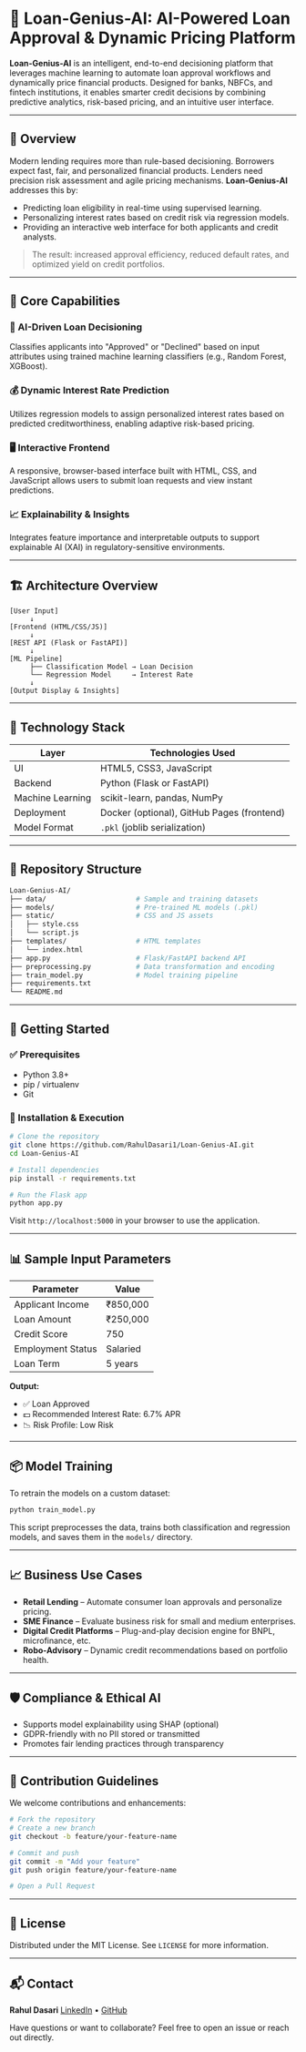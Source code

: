 # 💼 Loan-Genius-AI: AI-Powered Loan Approval & Dynamic Pricing Platform

**Loan-Genius-AI** is an intelligent, end-to-end decisioning platform that leverages machine learning to automate loan approval workflows and dynamically price financial products. Designed for banks, NBFCs, and fintech institutions, it enables smarter credit decisions by combining predictive analytics, risk-based pricing, and an intuitive user interface.

---

## 📌 Overview

Modern lending requires more than rule-based decisioning. Borrowers expect fast, fair, and personalized financial products. Lenders need precision risk assessment and agile pricing mechanisms. **Loan-Genius-AI** addresses this by:

* Predicting loan eligibility in real-time using supervised learning.
* Personalizing interest rates based on credit risk via regression models.
* Providing an interactive web interface for both applicants and credit analysts.

> The result: increased approval efficiency, reduced default rates, and optimized yield on credit portfolios.

---

## 🔑 Core Capabilities

### 🧠 AI-Driven Loan Decisioning

Classifies applicants into "Approved" or "Declined" based on input attributes using trained machine learning classifiers (e.g., Random Forest, XGBoost).

### 💰 Dynamic Interest Rate Prediction

Utilizes regression models to assign personalized interest rates based on predicted creditworthiness, enabling adaptive risk-based pricing.

### 🖥️ Interactive Frontend

A responsive, browser-based interface built with HTML, CSS, and JavaScript allows users to submit loan requests and view instant predictions.

### 📈 Explainability & Insights

Integrates feature importance and interpretable outputs to support explainable AI (XAI) in regulatory-sensitive environments.

---

## 🏗️ Architecture Overview

```plaintext
[User Input]
     ↓
[Frontend (HTML/CSS/JS)]
     ↓
[REST API (Flask or FastAPI)]
     ↓
[ML Pipeline]
     ├── Classification Model → Loan Decision
     └── Regression Model     → Interest Rate
     ↓
[Output Display & Insights]
```

---

## 🧰 Technology Stack

| Layer            | Technologies Used                          |
| ---------------- | ------------------------------------------ |
| UI               | HTML5, CSS3, JavaScript                    |
| Backend          | Python (Flask or FastAPI)                  |
| Machine Learning | scikit-learn, pandas, NumPy                |
| Deployment       | Docker (optional), GitHub Pages (frontend) |
| Model Format     | `.pkl` (joblib serialization)              |

---

## 📁 Repository Structure

```bash
Loan-Genius-AI/
├── data/                      # Sample and training datasets
├── models/                    # Pre-trained ML models (.pkl)
├── static/                    # CSS and JS assets
│   ├── style.css
│   └── script.js
├── templates/                 # HTML templates
│   └── index.html
├── app.py                     # Flask/FastAPI backend API
├── preprocessing.py           # Data transformation and encoding
├── train_model.py             # Model training pipeline
├── requirements.txt
└── README.md
```

---

## 🚀 Getting Started

### ✅ Prerequisites

* Python 3.8+
* pip / virtualenv
* Git

### 🔧 Installation & Execution

```bash
# Clone the repository
git clone https://github.com/RahulDasari1/Loan-Genius-AI.git
cd Loan-Genius-AI

# Install dependencies
pip install -r requirements.txt

# Run the Flask app
python app.py
```

Visit `http://localhost:5000` in your browser to use the application.

---

## 📊 Sample Input Parameters

| Parameter         | Value    |
| ----------------- | -------- |
| Applicant Income  | ₹850,000 |
| Loan Amount       | ₹250,000 |
| Credit Score      | 750      |
| Employment Status | Salaried |
| Loan Term         | 5 years  |

**Output:**

* ✅ Loan Approved
* 💵 Recommended Interest Rate: 6.7% APR
* 📉 Risk Profile: Low Risk

---

## 📦 Model Training

To retrain the models on a custom dataset:

```bash
python train_model.py
```

This script preprocesses the data, trains both classification and regression models, and saves them in the `models/` directory.

---

## 📈 Business Use Cases

* **Retail Lending** – Automate consumer loan approvals and personalize pricing.
* **SME Finance** – Evaluate business risk for small and medium enterprises.
* **Digital Credit Platforms** – Plug-and-play decision engine for BNPL, microfinance, etc.
* **Robo-Advisory** – Dynamic credit recommendations based on portfolio health.

---

## 🛡️ Compliance & Ethical AI

* Supports model explainability using SHAP (optional)
* GDPR-friendly with no PII stored or transmitted
* Promotes fair lending practices through transparency

---

## 🤝 Contribution Guidelines

We welcome contributions and enhancements:

```bash
# Fork the repository
# Create a new branch
git checkout -b feature/your-feature-name

# Commit and push
git commit -m "Add your feature"
git push origin feature/your-feature-name

# Open a Pull Request
```

---

## 📜 License

Distributed under the MIT License. See `LICENSE` for more information.

---

## 📬 Contact

**Rahul Dasari**
[LinkedIn](https://linkedin.com/in/rahuldasari) • [GitHub](https://github.com/RahulDasari1)

Have questions or want to collaborate? Feel free to open an issue or reach out directly.
